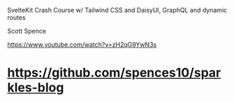 SvelteKit Crash Course w/ Tailwind CSS and DaisyUI, GraphQL and dynamic routes

Scott Spence

https://www.youtube.com/watch?v=zH2qG9YwN3s

https://github.com/spences10/sparkles-blog
==
